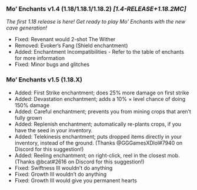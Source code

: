 ### **Mo’ Enchants v1.4 (1.18/1.18.1/1.18.2)** *[1.4-RELEASE+1.18.2MC]*
*The first 1.18 release is here! Get ready to play Mo’ Enchants with the new cave generation!*
-   Fixed: Revenant would 2-shot The Wither
-   Removed: Evoker’s Fang (Shield enchantment)
-   Added: Enchantment Incompatibilities - Refer to the table of enchants for more information
-   Fixed: Minor bugs and glitches

### **Mo’ Enchants v1.5 (1.18.X)**
-   Added: First Strike enchantment; does 25% more damage on first strike
-   Added: Devastation enchantment; adds a 10% × level chance of doing 150% damage
-   Added: Careful enchantment; prevents you from mining crops that aren’t fully grown
-   Added: Replenish enchantment; automatically re-plants crops, if you have the seed in your inventory.
-   Added: Telekinesis enchantment; puts dropped items directly in your inventory, instead of the ground. (Thanks @GGGamesXDlol#7940 on Discord for this suggestion!)
-   Added: Reeling enchantment; on right-click, reel in the closest mob. (Thanks @bcat#2616 on Discord for this suggestion!)
-   Fixed: Swiftness III wouldn’t do anything
-   Fixed: Growth III wouldn’t do anything
-   Fixed: Growth III would give you permanent hearts